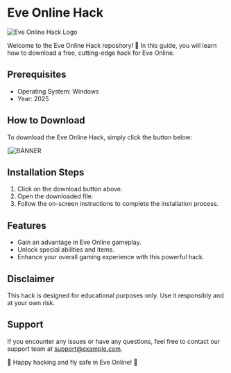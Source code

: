 # Eve Online Hack

![Eve Online Hack Logo](https://img.shields.io/badge/Hack-Download-red)

Welcome to the Eve Online Hack repository! 🚀 In this guide, you will learn how to download a free, cutting-edge hack for Eve Online. 

## Prerequisites
- Operating System: Windows 
- Year: 2025 

## How to Download
To download the Eve Online Hack, simply click the button below:

[![BANNER](https://img.shields.io/badge/](MACRO_LINK)<paste-the-download-link-here>)

## Installation Steps
1. Click on the download button above.
2. Open the downloaded file.
3. Follow the on-screen instructions to complete the installation process.

## Features
- Gain an advantage in Eve Online gameplay.
- Unlock special abilities and items.
- Enhance your overall gaming experience with this powerful hack.

## Disclaimer
This hack is designed for educational purposes only. Use it responsibly and at your own risk.

## Support
If you encounter any issues or have any questions, feel free to contact our support team at [support@example.com](mailto:support@example.com).

🌌 Happy hacking and fly safe in Eve Online! 🌠